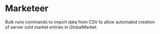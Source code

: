 # Marketeer
Bulk runs commands to import data from CSV to allow automated creation of server sold market entries in GlobalMarket.
